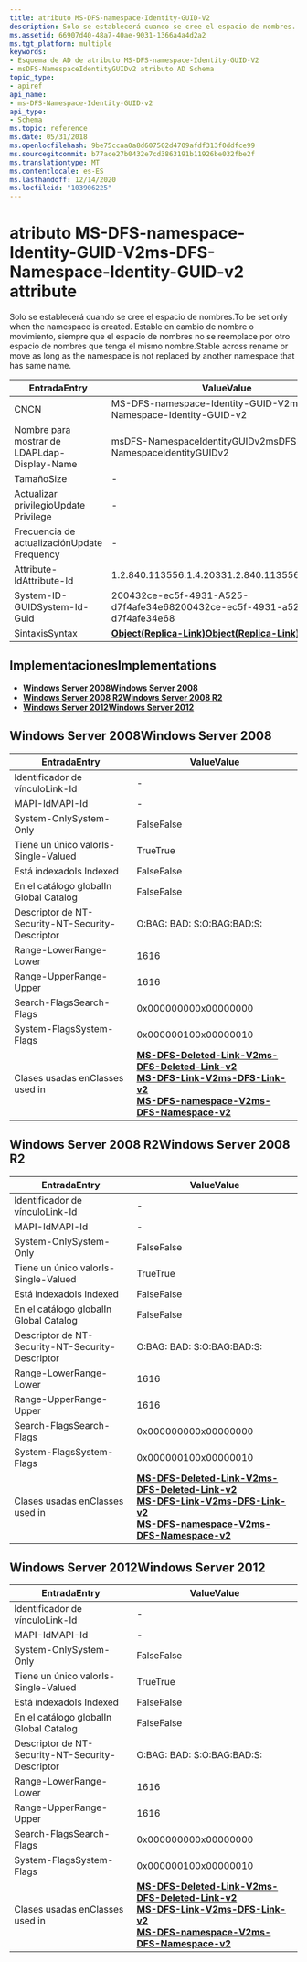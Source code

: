 ```yaml
---
title: atributo MS-DFS-namespace-Identity-GUID-V2
description: Solo se establecerá cuando se cree el espacio de nombres. Estable en cambio de nombre o movimiento, siempre que el espacio de nombres no se reemplace por otro espacio de nombres que tenga el mismo nombre.
ms.assetid: 66907d40-48a7-40ae-9031-1366a4a4d2a2
ms.tgt_platform: multiple
keywords:
- Esquema de AD de atributo MS-DFS-namespace-Identity-GUID-V2
- msDFS-NamespaceIdentityGUIDv2 atributo AD Schema
topic_type:
- apiref
api_name:
- ms-DFS-Namespace-Identity-GUID-v2
api_type:
- Schema
ms.topic: reference
ms.date: 05/31/2018
ms.openlocfilehash: 9be75ccaa0a8d607502d4709afdf313f0ddfce99
ms.sourcegitcommit: b77ace27b0432e7cd3863191b11926be032fbe2f
ms.translationtype: MT
ms.contentlocale: es-ES
ms.lasthandoff: 12/14/2020
ms.locfileid: "103906225"
---
```

# <a name="ms-dfs-namespace-identity-guid-v2-attribute"></a><span data-ttu-id="78fc7-106">atributo MS-DFS-namespace-Identity-GUID-V2</span><span class="sxs-lookup"><span data-stu-id="78fc7-106">ms-DFS-Namespace-Identity-GUID-v2 attribute</span></span>

<span data-ttu-id="78fc7-107">Solo se establecerá cuando se cree el espacio de nombres.</span><span class="sxs-lookup"><span data-stu-id="78fc7-107">To be set only when the namespace is created.</span></span> <span data-ttu-id="78fc7-108">Estable en cambio de nombre o movimiento, siempre que el espacio de nombres no se reemplace por otro espacio de nombres que tenga el mismo nombre.</span><span class="sxs-lookup"><span data-stu-id="78fc7-108">Stable across rename or move as long as the namespace is not replaced by another namespace that has same name.</span></span>



| <span data-ttu-id="78fc7-109">Entrada</span><span class="sxs-lookup"><span data-stu-id="78fc7-109">Entry</span></span> | <span data-ttu-id="78fc7-110">Value</span><span class="sxs-lookup"><span data-stu-id="78fc7-110">Value</span></span> |
|-------------------|-------------------------------------------------------|
| <span data-ttu-id="78fc7-111">CN</span><span class="sxs-lookup"><span data-stu-id="78fc7-111">CN</span></span>                | <span data-ttu-id="78fc7-112">MS-DFS-namespace-Identity-GUID-V2</span><span class="sxs-lookup"><span data-stu-id="78fc7-112">ms-DFS-Namespace-Identity-GUID-v2</span></span>                     |
| <span data-ttu-id="78fc7-113">Nombre para mostrar de LDAP</span><span class="sxs-lookup"><span data-stu-id="78fc7-113">Ldap-Display-Name</span></span> | <span data-ttu-id="78fc7-114">msDFS-NamespaceIdentityGUIDv2</span><span class="sxs-lookup"><span data-stu-id="78fc7-114">msDFS-NamespaceIdentityGUIDv2</span></span>                         |
| <span data-ttu-id="78fc7-115">Tamaño</span><span class="sxs-lookup"><span data-stu-id="78fc7-115">Size</span></span>              | \-                                                    |
| <span data-ttu-id="78fc7-116">Actualizar privilegio</span><span class="sxs-lookup"><span data-stu-id="78fc7-116">Update Privilege</span></span>  | \-                                                    |
| <span data-ttu-id="78fc7-117">Frecuencia de actualización</span><span class="sxs-lookup"><span data-stu-id="78fc7-117">Update Frequency</span></span>  | \-                                                    |
| <span data-ttu-id="78fc7-118">Attribute-Id</span><span class="sxs-lookup"><span data-stu-id="78fc7-118">Attribute-Id</span></span>      | <span data-ttu-id="78fc7-119">1.2.840.113556.1.4.2033</span><span class="sxs-lookup"><span data-stu-id="78fc7-119">1.2.840.113556.1.4.2033</span></span>                               |
| <span data-ttu-id="78fc7-120">System-ID-GUID</span><span class="sxs-lookup"><span data-stu-id="78fc7-120">System-Id-Guid</span></span>    | <span data-ttu-id="78fc7-121">200432ce-ec5f-4931-A525-d7f4afe34e68</span><span class="sxs-lookup"><span data-stu-id="78fc7-121">200432ce-ec5f-4931-a525-d7f4afe34e68</span></span>                  |
| <span data-ttu-id="78fc7-122">Sintaxis</span><span class="sxs-lookup"><span data-stu-id="78fc7-122">Syntax</span></span>            | [<span data-ttu-id="78fc7-123">**Object(Replica-Link)**</span><span class="sxs-lookup"><span data-stu-id="78fc7-123">**Object(Replica-Link)**</span></span>](s-object-replica-link.md) |



## <a name="implementations"></a><span data-ttu-id="78fc7-124">Implementaciones</span><span class="sxs-lookup"><span data-stu-id="78fc7-124">Implementations</span></span>

-   [<span data-ttu-id="78fc7-125">**Windows Server 2008**</span><span class="sxs-lookup"><span data-stu-id="78fc7-125">**Windows Server 2008**</span></span>](#windows-server-2008)
-   [<span data-ttu-id="78fc7-126">**Windows Server 2008 R2**</span><span class="sxs-lookup"><span data-stu-id="78fc7-126">**Windows Server 2008 R2**</span></span>](#windows-server-2008-r2)
-   [<span data-ttu-id="78fc7-127">**Windows Server 2012**</span><span class="sxs-lookup"><span data-stu-id="78fc7-127">**Windows Server 2012**</span></span>](#windows-server-2012)

## <a name="windows-server-2008"></a><span data-ttu-id="78fc7-128">Windows Server 2008</span><span class="sxs-lookup"><span data-stu-id="78fc7-128">Windows Server 2008</span></span>



| <span data-ttu-id="78fc7-129">Entrada</span><span class="sxs-lookup"><span data-stu-id="78fc7-129">Entry</span></span> | <span data-ttu-id="78fc7-130">Value</span><span class="sxs-lookup"><span data-stu-id="78fc7-130">Value</span></span> |
|------------------------|--------------------------------------------------------------------------------------------------------------------------------------------------------------------------------------|
| <span data-ttu-id="78fc7-131">Identificador de vínculo</span><span class="sxs-lookup"><span data-stu-id="78fc7-131">Link-Id</span></span>                | \-                                                                                                                                                                                   |
| <span data-ttu-id="78fc7-132">MAPI-Id</span><span class="sxs-lookup"><span data-stu-id="78fc7-132">MAPI-Id</span></span>                | \-                                                                                                                                                                                   |
| <span data-ttu-id="78fc7-133">System-Only</span><span class="sxs-lookup"><span data-stu-id="78fc7-133">System-Only</span></span>            | <span data-ttu-id="78fc7-134">False</span><span class="sxs-lookup"><span data-stu-id="78fc7-134">False</span></span>                                                                                                                                                                                |
| <span data-ttu-id="78fc7-135">Tiene un único valor</span><span class="sxs-lookup"><span data-stu-id="78fc7-135">Is-Single-Valued</span></span>       | <span data-ttu-id="78fc7-136">True</span><span class="sxs-lookup"><span data-stu-id="78fc7-136">True</span></span>                                                                                                                                                                                 |
| <span data-ttu-id="78fc7-137">Está indexado</span><span class="sxs-lookup"><span data-stu-id="78fc7-137">Is Indexed</span></span>             | <span data-ttu-id="78fc7-138">False</span><span class="sxs-lookup"><span data-stu-id="78fc7-138">False</span></span>                                                                                                                                                                                |
| <span data-ttu-id="78fc7-139">En el catálogo global</span><span class="sxs-lookup"><span data-stu-id="78fc7-139">In Global Catalog</span></span>      | <span data-ttu-id="78fc7-140">False</span><span class="sxs-lookup"><span data-stu-id="78fc7-140">False</span></span>                                                                                                                                                                                |
| <span data-ttu-id="78fc7-141">Descriptor de NT-Security-</span><span class="sxs-lookup"><span data-stu-id="78fc7-141">NT-Security-Descriptor</span></span> | <span data-ttu-id="78fc7-142">O:BAG: BAD: S:</span><span class="sxs-lookup"><span data-stu-id="78fc7-142">O:BAG:BAD:S:</span></span>                                                                                                                                                                         |
| <span data-ttu-id="78fc7-143">Range-Lower</span><span class="sxs-lookup"><span data-stu-id="78fc7-143">Range-Lower</span></span>            | <span data-ttu-id="78fc7-144">16</span><span class="sxs-lookup"><span data-stu-id="78fc7-144">16</span></span>                                                                                                                                                                                   |
| <span data-ttu-id="78fc7-145">Range-Upper</span><span class="sxs-lookup"><span data-stu-id="78fc7-145">Range-Upper</span></span>            | <span data-ttu-id="78fc7-146">16</span><span class="sxs-lookup"><span data-stu-id="78fc7-146">16</span></span>                                                                                                                                                                                   |
| <span data-ttu-id="78fc7-147">Search-Flags</span><span class="sxs-lookup"><span data-stu-id="78fc7-147">Search-Flags</span></span>           | <span data-ttu-id="78fc7-148">0x00000000</span><span class="sxs-lookup"><span data-stu-id="78fc7-148">0x00000000</span></span>                                                                                                                                                                           |
| <span data-ttu-id="78fc7-149">System-Flags</span><span class="sxs-lookup"><span data-stu-id="78fc7-149">System-Flags</span></span>           | <span data-ttu-id="78fc7-150">0x00000010</span><span class="sxs-lookup"><span data-stu-id="78fc7-150">0x00000010</span></span>                                                                                                                                                                           |
| <span data-ttu-id="78fc7-151">Clases usadas en</span><span class="sxs-lookup"><span data-stu-id="78fc7-151">Classes used in</span></span>        | [<span data-ttu-id="78fc7-152">**MS-DFS-Deleted-Link-V2**</span><span class="sxs-lookup"><span data-stu-id="78fc7-152">**ms-DFS-Deleted-Link-v2**</span></span>](c-msdfs-deletedlinkv2.md)<br/> [<span data-ttu-id="78fc7-153">**MS-DFS-Link-V2**</span><span class="sxs-lookup"><span data-stu-id="78fc7-153">**ms-DFS-Link-v2**</span></span>](c-msdfs-linkv2.md)<br/> [<span data-ttu-id="78fc7-154">**MS-DFS-namespace-V2**</span><span class="sxs-lookup"><span data-stu-id="78fc7-154">**ms-DFS-Namespace-v2**</span></span>](c-msdfs-namespacev2.md)<br/> |



## <a name="windows-server-2008-r2"></a><span data-ttu-id="78fc7-155">Windows Server 2008 R2</span><span class="sxs-lookup"><span data-stu-id="78fc7-155">Windows Server 2008 R2</span></span>



| <span data-ttu-id="78fc7-156">Entrada</span><span class="sxs-lookup"><span data-stu-id="78fc7-156">Entry</span></span> | <span data-ttu-id="78fc7-157">Value</span><span class="sxs-lookup"><span data-stu-id="78fc7-157">Value</span></span> |
|------------------------|--------------------------------------------------------------------------------------------------------------------------------------------------------------------------------------|
| <span data-ttu-id="78fc7-158">Identificador de vínculo</span><span class="sxs-lookup"><span data-stu-id="78fc7-158">Link-Id</span></span>                | \-                                                                                                                                                                                   |
| <span data-ttu-id="78fc7-159">MAPI-Id</span><span class="sxs-lookup"><span data-stu-id="78fc7-159">MAPI-Id</span></span>                | \-                                                                                                                                                                                   |
| <span data-ttu-id="78fc7-160">System-Only</span><span class="sxs-lookup"><span data-stu-id="78fc7-160">System-Only</span></span>            | <span data-ttu-id="78fc7-161">False</span><span class="sxs-lookup"><span data-stu-id="78fc7-161">False</span></span>                                                                                                                                                                                |
| <span data-ttu-id="78fc7-162">Tiene un único valor</span><span class="sxs-lookup"><span data-stu-id="78fc7-162">Is-Single-Valued</span></span>       | <span data-ttu-id="78fc7-163">True</span><span class="sxs-lookup"><span data-stu-id="78fc7-163">True</span></span>                                                                                                                                                                                 |
| <span data-ttu-id="78fc7-164">Está indexado</span><span class="sxs-lookup"><span data-stu-id="78fc7-164">Is Indexed</span></span>             | <span data-ttu-id="78fc7-165">False</span><span class="sxs-lookup"><span data-stu-id="78fc7-165">False</span></span>                                                                                                                                                                                |
| <span data-ttu-id="78fc7-166">En el catálogo global</span><span class="sxs-lookup"><span data-stu-id="78fc7-166">In Global Catalog</span></span>      | <span data-ttu-id="78fc7-167">False</span><span class="sxs-lookup"><span data-stu-id="78fc7-167">False</span></span>                                                                                                                                                                                |
| <span data-ttu-id="78fc7-168">Descriptor de NT-Security-</span><span class="sxs-lookup"><span data-stu-id="78fc7-168">NT-Security-Descriptor</span></span> | <span data-ttu-id="78fc7-169">O:BAG: BAD: S:</span><span class="sxs-lookup"><span data-stu-id="78fc7-169">O:BAG:BAD:S:</span></span>                                                                                                                                                                         |
| <span data-ttu-id="78fc7-170">Range-Lower</span><span class="sxs-lookup"><span data-stu-id="78fc7-170">Range-Lower</span></span>            | <span data-ttu-id="78fc7-171">16</span><span class="sxs-lookup"><span data-stu-id="78fc7-171">16</span></span>                                                                                                                                                                                   |
| <span data-ttu-id="78fc7-172">Range-Upper</span><span class="sxs-lookup"><span data-stu-id="78fc7-172">Range-Upper</span></span>            | <span data-ttu-id="78fc7-173">16</span><span class="sxs-lookup"><span data-stu-id="78fc7-173">16</span></span>                                                                                                                                                                                   |
| <span data-ttu-id="78fc7-174">Search-Flags</span><span class="sxs-lookup"><span data-stu-id="78fc7-174">Search-Flags</span></span>           | <span data-ttu-id="78fc7-175">0x00000000</span><span class="sxs-lookup"><span data-stu-id="78fc7-175">0x00000000</span></span>                                                                                                                                                                           |
| <span data-ttu-id="78fc7-176">System-Flags</span><span class="sxs-lookup"><span data-stu-id="78fc7-176">System-Flags</span></span>           | <span data-ttu-id="78fc7-177">0x00000010</span><span class="sxs-lookup"><span data-stu-id="78fc7-177">0x00000010</span></span>                                                                                                                                                                           |
| <span data-ttu-id="78fc7-178">Clases usadas en</span><span class="sxs-lookup"><span data-stu-id="78fc7-178">Classes used in</span></span>        | [<span data-ttu-id="78fc7-179">**MS-DFS-Deleted-Link-V2**</span><span class="sxs-lookup"><span data-stu-id="78fc7-179">**ms-DFS-Deleted-Link-v2**</span></span>](c-msdfs-deletedlinkv2.md)<br/> [<span data-ttu-id="78fc7-180">**MS-DFS-Link-V2**</span><span class="sxs-lookup"><span data-stu-id="78fc7-180">**ms-DFS-Link-v2**</span></span>](c-msdfs-linkv2.md)<br/> [<span data-ttu-id="78fc7-181">**MS-DFS-namespace-V2**</span><span class="sxs-lookup"><span data-stu-id="78fc7-181">**ms-DFS-Namespace-v2**</span></span>](c-msdfs-namespacev2.md)<br/> |



## <a name="windows-server-2012"></a><span data-ttu-id="78fc7-182">Windows Server 2012</span><span class="sxs-lookup"><span data-stu-id="78fc7-182">Windows Server 2012</span></span>



| <span data-ttu-id="78fc7-183">Entrada</span><span class="sxs-lookup"><span data-stu-id="78fc7-183">Entry</span></span> | <span data-ttu-id="78fc7-184">Value</span><span class="sxs-lookup"><span data-stu-id="78fc7-184">Value</span></span> |
|------------------------|--------------------------------------------------------------------------------------------------------------------------------------------------------------------------------------|
| <span data-ttu-id="78fc7-185">Identificador de vínculo</span><span class="sxs-lookup"><span data-stu-id="78fc7-185">Link-Id</span></span>                | \-                                                                                                                                                                                   |
| <span data-ttu-id="78fc7-186">MAPI-Id</span><span class="sxs-lookup"><span data-stu-id="78fc7-186">MAPI-Id</span></span>                | \-                                                                                                                                                                                   |
| <span data-ttu-id="78fc7-187">System-Only</span><span class="sxs-lookup"><span data-stu-id="78fc7-187">System-Only</span></span>            | <span data-ttu-id="78fc7-188">False</span><span class="sxs-lookup"><span data-stu-id="78fc7-188">False</span></span>                                                                                                                                                                                |
| <span data-ttu-id="78fc7-189">Tiene un único valor</span><span class="sxs-lookup"><span data-stu-id="78fc7-189">Is-Single-Valued</span></span>       | <span data-ttu-id="78fc7-190">True</span><span class="sxs-lookup"><span data-stu-id="78fc7-190">True</span></span>                                                                                                                                                                                 |
| <span data-ttu-id="78fc7-191">Está indexado</span><span class="sxs-lookup"><span data-stu-id="78fc7-191">Is Indexed</span></span>             | <span data-ttu-id="78fc7-192">False</span><span class="sxs-lookup"><span data-stu-id="78fc7-192">False</span></span>                                                                                                                                                                                |
| <span data-ttu-id="78fc7-193">En el catálogo global</span><span class="sxs-lookup"><span data-stu-id="78fc7-193">In Global Catalog</span></span>      | <span data-ttu-id="78fc7-194">False</span><span class="sxs-lookup"><span data-stu-id="78fc7-194">False</span></span>                                                                                                                                                                                |
| <span data-ttu-id="78fc7-195">Descriptor de NT-Security-</span><span class="sxs-lookup"><span data-stu-id="78fc7-195">NT-Security-Descriptor</span></span> | <span data-ttu-id="78fc7-196">O:BAG: BAD: S:</span><span class="sxs-lookup"><span data-stu-id="78fc7-196">O:BAG:BAD:S:</span></span>                                                                                                                                                                         |
| <span data-ttu-id="78fc7-197">Range-Lower</span><span class="sxs-lookup"><span data-stu-id="78fc7-197">Range-Lower</span></span>            | <span data-ttu-id="78fc7-198">16</span><span class="sxs-lookup"><span data-stu-id="78fc7-198">16</span></span>                                                                                                                                                                                   |
| <span data-ttu-id="78fc7-199">Range-Upper</span><span class="sxs-lookup"><span data-stu-id="78fc7-199">Range-Upper</span></span>            | <span data-ttu-id="78fc7-200">16</span><span class="sxs-lookup"><span data-stu-id="78fc7-200">16</span></span>                                                                                                                                                                                   |
| <span data-ttu-id="78fc7-201">Search-Flags</span><span class="sxs-lookup"><span data-stu-id="78fc7-201">Search-Flags</span></span>           | <span data-ttu-id="78fc7-202">0x00000000</span><span class="sxs-lookup"><span data-stu-id="78fc7-202">0x00000000</span></span>                                                                                                                                                                           |
| <span data-ttu-id="78fc7-203">System-Flags</span><span class="sxs-lookup"><span data-stu-id="78fc7-203">System-Flags</span></span>           | <span data-ttu-id="78fc7-204">0x00000010</span><span class="sxs-lookup"><span data-stu-id="78fc7-204">0x00000010</span></span>                                                                                                                                                                           |
| <span data-ttu-id="78fc7-205">Clases usadas en</span><span class="sxs-lookup"><span data-stu-id="78fc7-205">Classes used in</span></span>        | [<span data-ttu-id="78fc7-206">**MS-DFS-Deleted-Link-V2**</span><span class="sxs-lookup"><span data-stu-id="78fc7-206">**ms-DFS-Deleted-Link-v2**</span></span>](c-msdfs-deletedlinkv2.md)<br/> [<span data-ttu-id="78fc7-207">**MS-DFS-Link-V2**</span><span class="sxs-lookup"><span data-stu-id="78fc7-207">**ms-DFS-Link-v2**</span></span>](c-msdfs-linkv2.md)<br/> [<span data-ttu-id="78fc7-208">**MS-DFS-namespace-V2**</span><span class="sxs-lookup"><span data-stu-id="78fc7-208">**ms-DFS-Namespace-v2**</span></span>](c-msdfs-namespacev2.md)<br/> |



 

 





